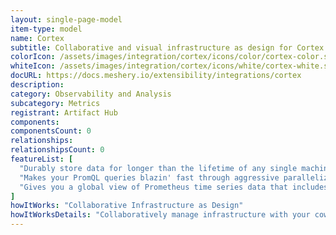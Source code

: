 ```yaml
---
layout: single-page-model
item-type: model
name: Cortex
subtitle: Collaborative and visual infrastructure as design for Cortex
colorIcon: /assets/images/integration/cortex/icons/color/cortex-color.svg
whiteIcon: /assets/images/integration/cortex/icons/white/cortex-white.svg
docURL: https://docs.meshery.io/extensibility/integrations/cortex
description: 
category: Observability and Analysis
subcategory: Metrics
registrant: Artifact Hub
components: 
componentsCount: 0
relationships: 
relationshipsCount: 0
featureList: [
  "Durably store data for longer than the lifetime of any single machine, and use this data for long term capacity planning.",
  "Makes your PromQL queries blazin' fast through aggressive parallelization and caching.",
  "Gives you a global view of Prometheus time series data that includes data in long-term storage, greatly expanding the usefulness of PromQL for analytical purposes."
]
howItWorks: "Collaborative Infrastructure as Design"
howItWorksDetails: "Collaboratively manage infrastructure with your coworkers synchronously sharing the same designs."
---
```

